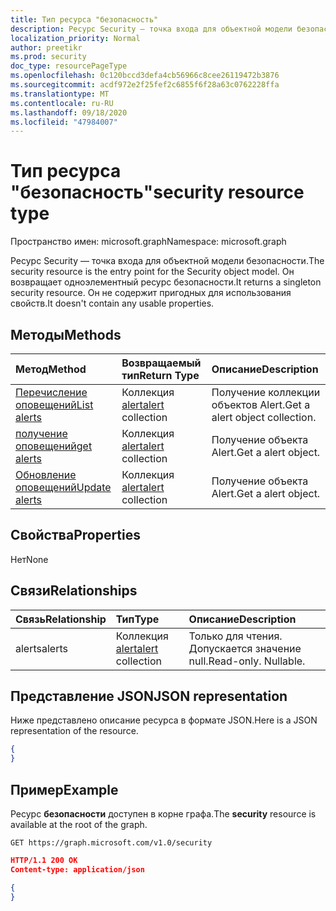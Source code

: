```yaml
---
title: Тип ресурса "безопасность"
description: Ресурс Security — точка входа для объектной модели безопасности. Он возвращает одноэлементный ресурс безопасности. Он не содержит пригодных для использования свойств.
localization_priority: Normal
author: preetikr
ms.prod: security
doc_type: resourcePageType
ms.openlocfilehash: 0c120bccd3defa4cb56966c8cee26119472b3876
ms.sourcegitcommit: acdf972e2f25fef2c6855f6f28a63c0762228ffa
ms.translationtype: MT
ms.contentlocale: ru-RU
ms.lasthandoff: 09/18/2020
ms.locfileid: "47984007"
---
```

# <a name="security-resource-type"></a><span data-ttu-id="5d4e1-105">Тип ресурса "безопасность"</span><span class="sxs-lookup"><span data-stu-id="5d4e1-105">security resource type</span></span>

<span data-ttu-id="5d4e1-106">Пространство имен: microsoft.graph</span><span class="sxs-lookup"><span data-stu-id="5d4e1-106">Namespace: microsoft.graph</span></span>

<span data-ttu-id="5d4e1-107">Ресурс Security — точка входа для объектной модели безопасности.</span><span class="sxs-lookup"><span data-stu-id="5d4e1-107">The security resource is the entry point for the Security object model.</span></span> <span data-ttu-id="5d4e1-108">Он возвращает одноэлементный ресурс безопасности.</span><span class="sxs-lookup"><span data-stu-id="5d4e1-108">It returns a singleton security resource.</span></span> <span data-ttu-id="5d4e1-109">Он не содержит пригодных для использования свойств.</span><span class="sxs-lookup"><span data-stu-id="5d4e1-109">It doesn't contain any usable properties.</span></span>

## <a name="methods"></a><span data-ttu-id="5d4e1-110">Методы</span><span class="sxs-lookup"><span data-stu-id="5d4e1-110">Methods</span></span>

| <span data-ttu-id="5d4e1-111">Метод</span><span class="sxs-lookup"><span data-stu-id="5d4e1-111">Method</span></span>       | <span data-ttu-id="5d4e1-112">Возвращаемый тип</span><span class="sxs-lookup"><span data-stu-id="5d4e1-112">Return Type</span></span> | <span data-ttu-id="5d4e1-113">Описание</span><span class="sxs-lookup"><span data-stu-id="5d4e1-113">Description</span></span> |
|:-------------|:------------|:------------|
| [<span data-ttu-id="5d4e1-114">Перечисление оповещений</span><span class="sxs-lookup"><span data-stu-id="5d4e1-114">List alerts</span></span>](../api/alert-list.md) | <span data-ttu-id="5d4e1-115">Коллекция [alert](alert.md)</span><span class="sxs-lookup"><span data-stu-id="5d4e1-115">[alert](alert.md) collection</span></span> | <span data-ttu-id="5d4e1-116">Получение коллекции объектов Alert.</span><span class="sxs-lookup"><span data-stu-id="5d4e1-116">Get a alert object collection.</span></span> |
| [<span data-ttu-id="5d4e1-117">получение оповещений</span><span class="sxs-lookup"><span data-stu-id="5d4e1-117">get alerts</span></span>](../api/alert-get.md) | <span data-ttu-id="5d4e1-118">Коллекция [alert](alert.md)</span><span class="sxs-lookup"><span data-stu-id="5d4e1-118">[alert](alert.md) collection</span></span> | <span data-ttu-id="5d4e1-119">Получение объекта Alert.</span><span class="sxs-lookup"><span data-stu-id="5d4e1-119">Get a alert object.</span></span> |
| [<span data-ttu-id="5d4e1-120">Обновление оповещений</span><span class="sxs-lookup"><span data-stu-id="5d4e1-120">Update alerts</span></span>](../api/alert-update.md) | <span data-ttu-id="5d4e1-121">Коллекция [alert](alert.md)</span><span class="sxs-lookup"><span data-stu-id="5d4e1-121">[alert](alert.md) collection</span></span> | <span data-ttu-id="5d4e1-122">Получение объекта Alert.</span><span class="sxs-lookup"><span data-stu-id="5d4e1-122">Get a alert object.</span></span> |

## <a name="properties"></a><span data-ttu-id="5d4e1-123">Свойства</span><span class="sxs-lookup"><span data-stu-id="5d4e1-123">Properties</span></span>
<span data-ttu-id="5d4e1-124">Нет</span><span class="sxs-lookup"><span data-stu-id="5d4e1-124">None</span></span>

## <a name="relationships"></a><span data-ttu-id="5d4e1-125">Связи</span><span class="sxs-lookup"><span data-stu-id="5d4e1-125">Relationships</span></span>
| <span data-ttu-id="5d4e1-126">Связь</span><span class="sxs-lookup"><span data-stu-id="5d4e1-126">Relationship</span></span> | <span data-ttu-id="5d4e1-127">Тип</span><span class="sxs-lookup"><span data-stu-id="5d4e1-127">Type</span></span>        | <span data-ttu-id="5d4e1-128">Описание</span><span class="sxs-lookup"><span data-stu-id="5d4e1-128">Description</span></span> |
|:-------------|:------------|:------------|
|<span data-ttu-id="5d4e1-129">alerts</span><span class="sxs-lookup"><span data-stu-id="5d4e1-129">alerts</span></span>|<span data-ttu-id="5d4e1-130">Коллекция [alert](alert.md)</span><span class="sxs-lookup"><span data-stu-id="5d4e1-130">[alert](alert.md) collection</span></span>| <span data-ttu-id="5d4e1-p103">Только для чтения. Допускается значение null.</span><span class="sxs-lookup"><span data-stu-id="5d4e1-p103">Read-only. Nullable.</span></span>|


## <a name="json-representation"></a><span data-ttu-id="5d4e1-133">Представление JSON</span><span class="sxs-lookup"><span data-stu-id="5d4e1-133">JSON representation</span></span>
<span data-ttu-id="5d4e1-134">Ниже представлено описание ресурса в формате JSON.</span><span class="sxs-lookup"><span data-stu-id="5d4e1-134">Here is a JSON representation of the resource.</span></span>

<!-- {
  "blockType": "resource",
  "baseType": "microsoft.graph.entity",
  "@odata.type": "microsoft.graph.security"
}-->

```json
{
}
```

## <a name="example"></a><span data-ttu-id="5d4e1-135">Пример</span><span class="sxs-lookup"><span data-stu-id="5d4e1-135">Example</span></span>

<span data-ttu-id="5d4e1-136">Ресурс **безопасности** доступен в корне графа.</span><span class="sxs-lookup"><span data-stu-id="5d4e1-136">The **security** resource is available at the root of the graph.</span></span>

<!--{
  "blockType": "request"
}-->
```http
GET https://graph.microsoft.com/v1.0/security
```

<!--{
  "blockType": "response",
  "truncated": true,
  "@odata.type": "microsoft.graph.security"
}-->
```json
HTTP/1.1 200 OK
Content-type: application/json

{
}
```

<!-- uuid: 8fcb5dbc-d5aa-4681-8e31-b001d5168d79
2015-10-25 14:57:30 UTC -->
<!-- {
  "type": "#page.annotation",
  "description": "security resource",
  "keywords": "",
  "section": "documentation",
  "tocPath": ""
}-->

